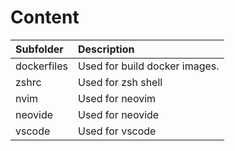 # Content
| Subfolder                | Description                                        |
| :---                     | :----                                              |
| dockerfiles              | Used for build docker images.                      |
| zshrc                    | Used for zsh shell                                 |
| nvim                     | Used for neovim                                    |
| neovide                  | Used for neovide                                   |
| vscode                   | Used for vscode                                    |

